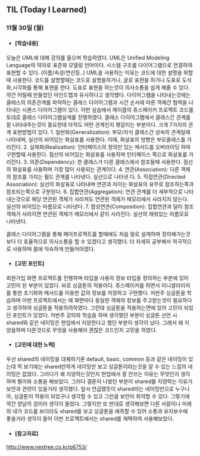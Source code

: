 ## TIL (Today I Learned)

### 11월 30일 (월)

- #### [학습내용]
오늘은 UML에 대해 강의를 들으며 학습하였다. UML은 Unified Modeling Language의 약자로 표준화 모델링 언어이다. 시스템 구조를 다이어그램으로 연결하여 표현할 수 있다. (이름/속성/연산등..) UML을 사용하는 이유는 코드에 대한 설명을 위할때 사용한다. 코드를 설명할때는 코드로 설명을하거나, 글로 표현을 하거나 도표로 도식화,시각화를 통해 표현을 한다. 도표로 표현을 하는것이 의사소통을 쉽게 해줄 수 있다. 약간 어릴때 만들었던 마인드맵과 유사하다고 생각했다. 다이어그램을 나타내는것에는 클래스의 의존관계를 파악하는 클래스 다이어그램과 시간 순서에 따른 객체간 협력을 나타내는 시퀀스 다이어그램이 있다. 이번 실습에서 제이콥의 쥬스메이커 프로젝트 코드를 토대로 클래스 다이어그램설계를 진행하였다. 클래스 다이어그램에서 클래스간 관계를 잘 나타내주는것이 중요한데 아직도 어떤 관계인지 헷갈리는 부분이다. 크게 7가지의 관계 표현방법이 있다.
    1. 일반화(Generalization): 부모/자식 클래스간 상속의 관계일때 나타내며, 실선의 비어있는 화살표를 사용한다. 이때, 화살표의 방향은 부모클래스를 가리킨다.
    2. 실체화(Realization): 인터페이스의 정의만 있는 메서드를 오버라이딩 하여 구현할때 사용한다. 점선의 비어있는 화살표를 사용하며 인터페이스 쪽으로 화살표를 가리킨다.
    3. 의존(Dependency): 한 클래스가 다른 클래스에서 참조될때 사용한다. 점선의 화살표를 사용하며 가장 많이 사용되는 관계이다.
    4. 연관(Association): 다른 객체의 참조를 가지는 필드 관계를 나타낸다. 실선으로 나타낸  다.
    5. 직접연관(Directed Association): 실선의 화살표로 나타내며 연관과 차이는 화살표의 유무로 참조하는쪽과 참조되는쪽으로 구분된다.
    6. 집합연관(Aggregation): 연관 관계를 더 세부적으로 나타내는것으로 해당 연관된 객체가 사라져도 연관된 객체가 메모리에서 사라지지 않는다. 실선의 비어있는 마름모로 나타낸다.
    7. 합성연관(Composition): 집합연관과 달리 참조 객체가 사라지면 연관된 객체가 메모리에서 같이 사라진다. 실선의 채워있는 마름모로 나타낸다. 

  클래스 다이어그램을 통해 페어프로젝트를 할때에도 처음 말로 설계하며 정의해가는것보다 더 효율적으로 의사소통을 할 수 있겠다고 생각했다.
더 자세히 공부해서 적극적으로 사용하며 몸에 익숙하게 만들어야겠다.

- #### [고민 포인트]
회원가입 화면 프로젝트를 진행하며 타입을 사용자 정보 타입을 정의하는 부분에 있어 고민이 된 부분이 있었다. 바로 싱글톤의 적용이다. 쥬스메이커를 하면서 이니셜라이저를 통한 초기화와 메서드를 이용한 값의 정보를 저장하고 구현했다. 저번주 싱글톤을 학습하며 이번 프로젝트에서는 매 화면마다 동일한 객체의 정보를 주고받는것이 필요하다고 생각하여 싱글톤을 적용하려하였다. 그런데 싱글톤을 적용하는면에 있어 고민이 되었던 포인트가 있었다. 저번주 강의와 학습을 하며 생각했던 부분이 싱글톤 선언 시 shared와 같은 네이밍은 현업에서 지양한다고 했던 부분이 생각이 났다. 그래서 왜 지양을하며 다른것으로 무엇을 사용해야 괜찮은 코드인지 고민을 하였다.

- #### [고민에 대한 노력]
우선 shared의 네이밍을 대체하기론 default, basic, common 등과 같은 네이밍이 있는데 딱 보기에는 shared만하게 네이밍만 보고 싱글톤이라는것을 알 수 있는 느낌의 네이밍은 없었다. 그러다가 왜 지양하는것인지 현업에서 잘 안쓰는 이유는 무엇인지 생각하며 붱이와 소통을 해보았다. 그러다 결론이 나왔던 부분이 shared를 지양하는 이유가 보안과 관련이 있을거라 생각했다. 앞서 언급했듯이 shared라는 네이밍만으로 누구나 아, 싱글톤이 적용이 되었구나 생각할 수 있고 그만큼 보안이 취약할 수 있다. 그렇기에 약간 양날의 검이라 생각이 들었다. 그렇지만 또 반대로 생각해보면 다른 사람이나 미래의 내가 코드를 보더라도 shared를 보고 싱글톤을 예측할 수 있어 소통과 유지보수에 좋을거라 생각이 들어 이번 프로젝트에서는 shared를 채택하여 사용해보았다.

- #### [참고자료]
http://www.nextree.co.kr/p6753/